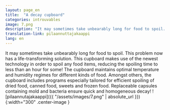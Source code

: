```yaml
---
layout: page_en
title:  "A decay cupboard"
categories: introuvables
image: 7.png
description: "It may sometimes take unbearably long for food to spoil. This problem now has a life-transforming solution. This cupboard makes use of the newest technology in order to spoil any food items, reducing the spoiling time to less than an hour for some! The cupboard maintains optimal temperature and humidity regimes for different kinds of food. Amongst others, the cupboard includes programs especially tailored for efficient spoiling of dried food, canned food, sweets and frozen food. Replaceable capsules containing mold and bacteria ensure quick and homogeneous decay!"
translation-link: pilaannuttajakaappi
lang: en
---
```

It may sometimes take unbearably long for food to spoil. This problem now has a life-transforming solution. This cupboard makes use of the newest technology in order to spoil any food items, reducing the spoiling time to less than an hour for some! The cupboard maintains optimal temperature and humidity regimes for different kinds of food. Amongst others, the cupboard includes programs especially tailored for efficient spoiling of dried food, canned food, sweets and frozen food. Replaceable capsules containing mold and bacteria ensure quick and homogeneous decay!
![pilaannutajakaappi]({{ "/assets/images/7.png" | absolute_url }}){:width="300" .center-image }
